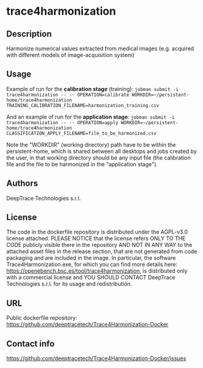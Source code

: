 # trace4harmonization

## Description
Harmonize numerical values extracted from medical images (e.g. acquired with different models of image-acquisition system)

## Usage
Example of run for the **calibration stage** (training):
`jobman submit -i trace4harmonization -- -- OPERATION=calibrate WORKDIR=~/persistent-home/trace4harmonization TRAINING_CALIBRATION_FILENAME=harmonization_training.csv`

And an example of run for the **application stage**:
`jobman submit -i trace4harmonization -- -- OPERATION=apply WORKDIR=~/persistent-home/trace4harmonization CLASSIFICATION_APPLY_FILENAME=file_to_be_harmonized.csv`

Note the "WORKDIR" (working directory) path have to be within the persistent-home, which is shared between all desktops and jobs created by the user, in that working directory should be any input file (the calibration file and the file to be harmonized in the "application stage"). 

## Authors
DeepTrace Technologies s.r.l.

## License
The code in the dockerfile repository is distributed under the AGPL-v3.0 license attached. 
PLEASE NOTICE that the license refers ONLY TO THE CODE publicly visible there in the repository AND NOT IN ANY WAY to the attached asset files in the release section, that are not generated from code packaging and are included in the image. In particular, the software Trace4Harmonization.exe, for which you can find more details here: https://openebench.bsc.es/tool/trace4harmonization, is distributed only with a commercial license and YOU SHOULD CONTACT DeepTrace Technologies s.r.l. for its usage and redistribution.

## URL
Public dockerfile repository:
https://github.com/deeptracetech/Trace4Harmonization-Docker

## Contact info
https://github.com/deeptracetech/Trace4Harmonization-Docker/issues
